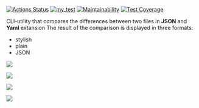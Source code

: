 [![Actions Status](https://github.com/unbulanov/frontend-project-46/workflows/hexlet-check/badge.svg)](https://github.com/unbulanov/frontend-project-46/actions)
[![my_test](https://github.com/unbulanov/frontend-project-46/actions/workflows/nodejs.yml/badge.svg)](https://github.com/unbulanov/frontend-project-46/actions/workflows/nodejs.yml)
[![Maintainability](https://api.codeclimate.com/v1/badges/1a3b3c4efe7b91232555/maintainability)](https://codeclimate.com/github/unbulanov/frontend-project-46/maintainability)
[![Test Coverage](https://api.codeclimate.com/v1/badges/1a3b3c4efe7b91232555/test_coverage)](https://codeclimate.com/github/unbulanov/frontend-project-46/test_coverage)

CLI-utility that compares the differences between two files in **JSON** and **Yaml** extansion
The result of the comparison is displayed in three formats: 
- stylish
- plain
- JSON


<a href="https://asciinema.org/a/t4HZEAAW0rHuLjJJGcmlI7zu6" target="_blank"><img src="https://asciinema.org/a/t4HZEAAW0rHuLjJJGcmlI7zu6.svg" /></a>

<a href="https://asciinema.org/a/lvFNl6j3v97Iwi7J3qs6hxJwm" target="_blank"><img src="https://asciinema.org/a/lvFNl6j3v97Iwi7J3qs6hxJwm.svg" /></a>

<a href="https://asciinema.org/a/a1Tx1i0Rzzakl7qKd52ZsxOJF" target="_blank"><img src="https://asciinema.org/a/a1Tx1i0Rzzakl7qKd52ZsxOJF.svg" /></a>

<a href="https://asciinema.org/a/3LOBKxwAfahZTS1QfYJ33oxGB" target="_blank"><img src="https://asciinema.org/a/3LOBKxwAfahZTS1QfYJ33oxGB.svg" /></a>